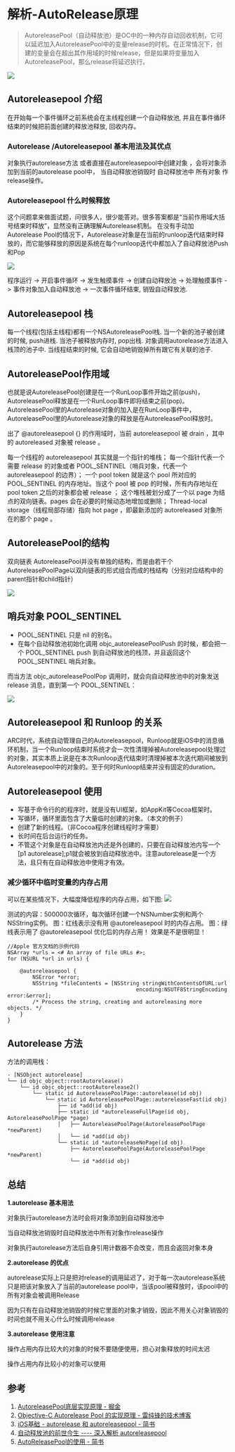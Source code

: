 # 解析-AutoRelease原理

> AutoreleasePool（自动释放池）是OC中的一种内存自动回收机制，它可以延迟加入AutoreleasePool中的变量release的时机。在正常情况下，创建的变量会在超出其作用域的时候release，但是如果将变量加入AutoreleasePool，那么release将延迟执行。

![](https://pic-mike.oss-cn-hongkong.aliyuncs.com/Blog/20190129154525.png)

## Autoreleasepool 介绍

在开始每一个事件循环之前系统会在主线程创建一个自动释放池, 并且在事件循环结束的时候把前面创建的释放池释放, 回收内存。

### Autorelease /Autoreleasepool 基本用法及其优点

对象执行autorelease方法 或者直接在autoreleasepool中创建对象 ，会将对象添加到当前的autorelease pool中， 当自动释放池销毁时 自动释放池中 所有对象 作release操作。

### Autoreleasepool 什么时候释放

这个问题拿来做面试题，问很多人，很少能答对。很多答案都是“当前作用域大括号结束时释放”，显然没有正确理解Autorelease机制。
在没有手动加Autorelease Pool的情况下，Autorelease对象是在当前的runloop迭代结束时释放的，而它能够释放的原因是系统在每个runloop迭代中都加入了自动释放池Push和Pop

![](https://pic-mike.oss-cn-hongkong.aliyuncs.com/Blog/20190129161145.png)

程序运行 -> 开启事件循环 -> 发生触摸事件 -> 创建自动释放池 -> 处理触摸事件 -> 事件对象加入自动释放池 -> 一次事件循环结束, 销毁自动释放池.

## Autoreleasepool 栈

每一个线程(包括主线程)都有一个NSAutoreleasePool栈. 当一个新的池子被创建的时候, push进栈. 当池子被释放内存时, pop出栈. 对象调用autorelease方法进入栈顶的池子中. 当线程结束的时候, 它会自动地销毁掉所有跟它有关联的池子.

## AutoreleasePool作用域

也就是说AutoreleasePool创建是在一个RunLoop事件开始之前(push)，AutoreleasePool释放是在一个RunLoop事件即将结束之前(pop)。
AutoreleasePool里的Autorelease对象的加入是在RunLoop事件中，AutoreleasePool里的Autorelease对象的释放是在AutoreleasePool释放时。


出了 @autoreleasepool {} 的作用域时，当前 autoreleasepool 被 drain ，其中的 autoreleased 对象被 release 。


每一个线程的 autoreleasepool 其实就是一个指针的堆栈；
每一个指针代表一个需要 release 的对象或者 POOL_SENTINEL（哨兵对象，代表一个 autoreleasepool 的边界）；
一个 pool token 就是这个 pool 所对应的 POOL_SENTINEL 的内存地址。当这个 pool 被 pop 的时候，所有内存地址在 pool token 之后的对象都会被 release ；
这个堆栈被划分成了一个以 page 为结点的双向链表。pages 会在必要的时候动态地增加或删除；
Thread-local storage（线程局部存储）指向 hot page ，即最新添加的 autoreleased 对象所在的那个 page 。


## AutoreleasePool的结构

双向链表
AutoreleasePool并没有单独的结构，而是由若干个AutoreleasePoolPage以双向链表的形式组合而成的栈结构（分别对应结构中的parent指针和child指针）

![](https://pic-mike.oss-cn-hongkong.aliyuncs.com/Blog/20190129160839.png)


## 哨兵对象 POOL_SENTINEL

* POOL_SENTINEL 只是 nil 的别名。
* 在每个自动释放池初始化调用 objc_autoreleasePoolPush 的时候，都会把一个 POOL_SENTINEL push 到自动释放池的栈顶，并且返回这个 POOL_SENTINEL 哨兵对象。

而当方法 objc_autoreleasePoolPop 调用时，就会向自动释放池中的对象发送 release 消息，直到第一个 POOL_SENTINEL：

![](https://pic-mike.oss-cn-hongkong.aliyuncs.com/Blog/20190129161509.png)

## Autoreleasepool 和 Runloop 的关系

ARC时代，系统自动管理自己的Autoreleasepool，Runloop就是iOS中的消息循环机制，当一个Runloop结束时系统才会一次性清理掉被Autoreleasepool处理过的对象，其实本质上说是在本次Runloop迭代结束时清理掉被本次迭代期间被放到Autoreleasepool中的对象的。至于何时Runloop结束并没有固定的duration。 


## Autoreleasepool 使用

* 写基于命令行的的程序时，就是没有UI框架，如AppKit等Cocoa框架时。
* 写循环，循环里面包含了大量临时创建的对象。（本文的例子）
* 创建了新的线程。（非Cocoa程序创建线程时才需要）
* 长时间在后台运行的任务。
* 不管这个对象是在自动释放池内还是外创建的，只要在自动释放池内写一个[p1 autorelease];p1就会被放到自动释放池中。注意autorelease是一个方法，且只有在自动释放池中使用才有效。

### 减少循环中临时变量的内存占用


可以在某些情况下，大幅度降低程序的内存占用，如下图:
![](https://pic-mike.oss-cn-hongkong.aliyuncs.com/Blog/20190129162500.png)

测试的内容：500000次循环，每次循环创建一个NSNumber实例和两个NSString实例。
图：红线表示没有用 @autoreleasepool 时的内存占用。
图：绿线表示用了 @autoreleasepool 优化后的内存占用！
效果是不是很明显！

```objc
//Apple 官方文档的示例代码
NSArray *urls = <# An array of file URLs #>;
for (NSURL *url in urls) {
 
    @autoreleasepool {
        NSError *error;
        NSString *fileContents = [NSString stringWithContentsOfURL:url
                                         encoding:NSUTF8StringEncoding error:&error];
        /* Process the string, creating and autoreleasing more objects. */
    }
}
```

## Autorelease 方法

方法的调用栈：

```objc
- [NSObject autorelease]
└── id objc_object::rootAutorelease()
    └── id objc_object::rootAutorelease2()
        └── static id AutoreleasePoolPage::autorelease(id obj)
            └── static id AutoreleasePoolPage::autoreleaseFast(id obj)
                ├── id *add(id obj)
                ├── static id *autoreleaseFullPage(id obj, AutoreleasePoolPage *page)
                │   ├── AutoreleasePoolPage(AutoreleasePoolPage *newParent)
                │   └── id *add(id obj)
                └── static id *autoreleaseNoPage(id obj)
                    ├── AutoreleasePoolPage(AutoreleasePoolPage *newParent)
                    └── id *add(id obj)
```

## 总结


**1.autorelease 基本用法**

对象执行autorelease方法时会将对象添加到自动释放池中

当自动释放池销毁时自动释放池中所有对象作release操作

对象执行autorelease方法后自身引用计数器不会改变，而且会返回对象本身

**2.autorelease 的优点**

autorelease实际上只是把对release的调用延迟了，对于每一次autorelease系统只是把该对象放入了当前的autorelease pool中，当该pool被释放时，该pool中的所有对象会被调用Release

因为只有在自动释放池销毁的时候它里面的对象才销毁，因此不用关心对象销毁的时间也就不用关心什么时候调用release

**3.autorelease 使用注意**

操作占用内存比较大的对象的时候不要随便使用，担心对象释放的时间太迟

操作占用内存比较小的对象可以使用

## 参考

1. [AutoreleasePool底层实现原理 - 掘金](https://juejin.im/post/5b052282f265da0b7156a2aa#heading-1)
2. [Objective-C Autorelease Pool 的实现原理 - 雷纯锋的技术博客](http://blog.leichunfeng.com/blog/2015/05/31/objective-c-autorelease-pool-implementation-principle/)
3. [iOS基础 - autorelease 和 autoreleasepool - 简书](https://www.jianshu.com/p/97dd0ae27108)
4. [自动释放池的前世今生 ---- 深入解析 autoreleasepool](https://draveness.me/autoreleasepool)
5. [AutoReleasePool的使用 - 简书](https://www.jianshu.com/p/b46864c7ed95)
